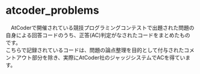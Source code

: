 # atcoder_problems
　AtCoderで開催されている競技プログラミングコンテストで出題された問題の自身による回答コードのうち、正答(AC)判定がなされたコードをまとめたものです。  
 こちらで記録されているコードは、問題の論点整理を目的として付与されたコメントアウト部分を除き、実際にAtCoder社のジャッジシステムでACを得ています。
